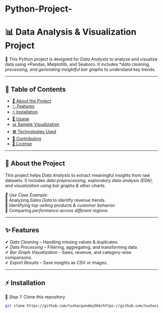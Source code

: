 # Python-Project-
# 📊 Data Analysis & Visualization Project  

🚀 This Python project is designed for *Data Analysts* to analyze and visualize data using *Pandas, Matplotlib, and Seaborn. It includes **data cleaning, processing, and generating insightful bar graphs* to understand key trends.  

---

## 📂 Table of Contents  
- [📜 About the Project](#about-the-project)  
- [✨ Features](#features)  
- [⚡ Installation](#installation)  
- [🚀 Usage](#usage)  
- [📊 Sample Visualization](#sample-visualization)  
- [🛠 Technologies Used](#technologies-used)  
- [🤝 Contributing](#contributing)  
- [📜 License](#license)  

---

## 📜 About the Project  
This project helps *Data Analysts* to extract meaningful insights from raw datasets. It includes *data preprocessing, exploratory data analysis (EDA), and visualization using bar graphs & other charts.*  

*🔹 Use Case Example:*  
📌 Analyzing *Sales Data* to identify revenue trends.  
📌 Identifying *top-selling products & customer behavior.*  
📌 Comparing *performance across different regions.*  

---

## ✨ Features  
✔ *Data Cleaning* – Handling missing values & duplicates.  
✔ *Data Processing* – Filtering, aggregating, and transforming data.  
✔ *Bar Graph Visualization* – Sales, revenue, and category-wise comparisons.  
✔ *Export Results* – Save insights as CSV or images.  

---

## ⚡ Installation  
🔹 *Step 1:* Clone this repository  
```bash
git clone https://github.com/tusharpandey564/https://github.com/tusharpandey564?tab=repositories.git
